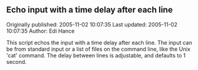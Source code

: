 ## Echo input with a time delay after each line 
Originally published: 2005-11-02 10:07:35 
Last updated: 2005-11-02 10:07:35 
Author: Edi Hance 
 
This script echos the input with a time delay after each line.  The input can be from standard input or a list of files on the command line, like the Unix 'cat' command.  The delay between lines is adjustable, and defaults to 1 second.